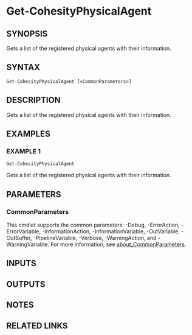 
# Get-CohesityPhysicalAgent

## SYNOPSIS
Gets a list of the registered physical agents with their information.

## SYNTAX

```
Get-CohesityPhysicalAgent [<CommonParameters>]
```

## DESCRIPTION
Gets a list of the registered physical agents with their information.

## EXAMPLES

### EXAMPLE 1
```
Get-CohesityPhysicalAgent
```

Gets a list of the registered physical agents with their information.

## PARAMETERS

### CommonParameters
This cmdlet supports the common parameters: -Debug, -ErrorAction, -ErrorVariable, -InformationAction, -InformationVariable, -OutVariable, -OutBuffer, -PipelineVariable, -Verbose, -WarningAction, and -WarningVariable. For more information, see [about_CommonParameters](http://go.microsoft.com/fwlink/?LinkID=113216).

## INPUTS

## OUTPUTS

## NOTES

## RELATED LINKS

